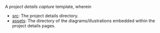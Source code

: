 
<br>

A *project details capture* template, wherein

* [src](src): The project details directory.
* [assets](assets): The directory of the diagrams/illustrations embedded within the project details pages.

<br>
<br>

<br>
<br>

<br>
<br>

<br>
<br>
